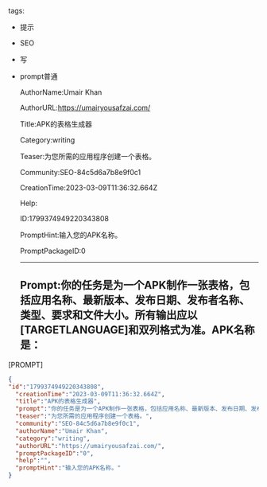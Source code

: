   tags: 
- 提示
- SEO
- 写
- prompt普通

  AuthorName:Umair Khan

  AuthorURL:https://umairyousafzai.com/

  Title:APK的表格生成器

  Category:writing

  Teaser:为您所需的应用程序创建一个表格。

  Community:SEO-84c5d6a7b8e9f0c1

  CreationTime:2023-03-09T11:36:32.664Z

  Help:

  ID:1799374949220343808

  PromptHint:输入您的APK名称。

  PromptPackageID:0

  ---

  ## Prompt:你的任务是为一个APK制作一张表格，包括应用名称、最新版本、发布日期、发布者名称、类型、要求和文件大小。所有输出应以[TARGETLANGUAGE]和双列格式为准。APK名称是：

[PROMPT]

  ```json
  {
  "id":"1799374949220343808",
    "creationTime":"2023-03-09T11:36:32.664Z",
    "title":"APK的表格生成器",
    "prompt":"你的任务是为一个APK制作一张表格，包括应用名称、最新版本、发布日期、发布者名称、类型、要求和文件大小。所有输出应以[TARGETLANGUAGE]和双列格式为准。APK名称是：\n\n[PROMPT]",
    "teaser":"为您所需的应用程序创建一个表格。",
    "community":"SEO-84c5d6a7b8e9f0c1",
    "authorName":"Umair Khan",
    "category":"writing",
    "authorURL":"https://umairyousafzai.com/",
    "promptPackageID":"0",
    "help":"",
    "promptHint":"输入您的APK名称。"
  }
  ```

